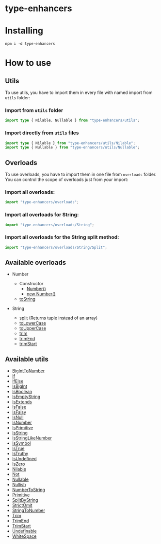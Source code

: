 # type-enhancers

# Installing

```shell
npm i -d type-enhancers
```

# How to use

## Utils

To use utils, you have to import them in every file with named import from `utils` folder:

### Import from `utils` folder

```typescript
import type { Nilable, Nullable } from "type-enhancers/utils";
```

### Import directly from `utils` files

```typescript
import type { Nilable } from "type-enhancers/utils/Nilable";
import type { Nullable } from "type-enhancers/utils/Nullable";
```

## Overloads

To use overloads, you have to import them in one file from `overloads` folder.
You can control the scope of overloads just from your import:

### Import all overloads:

```typescript
import "type-enhancers/overloads";
```

### Import all overloads for String:

```typescript
import "type-enhancers/overloads/String";
```

### Import all overloads for the String split method:

```typescript
import "type-enhancers/overloads/String/Split";
```

## Available overloads

+ Number
    + Constructor
        + [Number()](./overloads/Number/Constructor/Cast.d.ts)
        + [new Number()](./overloads/Number/Constructor/Instance.d.ts)
    + [toString](./overloads/Number/ToString.d.ts)

+ String
    + [split](./overloads/String/Split.d.ts) (Returns tuple instead of an array)
    + [toLowerCase](./overloads/String/ToLowerCase.d.ts)
    + [toUpperCase](./overloads/String/ToUpperCase.d.ts)
    + [trim](./overloads/String/Trim.d.ts)
    + [trimEnd](./overloads/String/TrimEnd.d.ts)
    + [trimStart](./overloads/String/TrimStart.d.ts)

## Available utils

+ [BigIntToNumber](./utils/BigIntToNumber.d.ts)
+ [If](./utils/If.d.ts)
+ [IfElse](./utils/IfElse.d.ts)
+ [IsBigInt](./utils/IsBigInt.d.ts)
+ [IsBoolean](./utils/IsBoolean.d.ts)
+ [IsEmptyString](./utils/IsEmptyString.d.ts)
+ [IsExtends](./utils/IsExtends.d.ts)
+ [IsFalse](./utils/IsFalse.d.ts)
+ [IsFalsy](./utils/IsFalsy.d.ts)
+ [IsNull](./utils/IsNull.d.ts)
+ [IsNumber](./utils/IsNumber.d.ts)
+ [IsPrimitive](./utils/IsPrimitive.d.ts)
+ [IsString](./utils/IsString.d.ts)
+ [IsStringLikeNumber](./utils/IsStringLikeNumber.d.ts)
+ [IsSymbol](./utils/IsSymbol.d.ts)
+ [IsTrue](./utils/IsTrue.d.ts)
+ [IsTruthy](./utils/IsTruthy.d.ts)
+ [IsUndefined](./utils/IsUndefined.d.ts)
+ [IsZero](./utils/IsZero.d.ts)
+ [Nilable](./utils/Nilable.d.ts)
+ [Not](./utils/Not.d.ts)
+ [Nullable](./utils/Nullable.d.ts)
+ [Nullish](./utils/Nullish.d.ts)
+ [NumberToString](./utils/NumberToString.d.ts)
+ [Primitive](./utils/Primitive.d.ts)
+ [SplitByString](./utils/SplitByString.d.ts)
+ [StrictOmit](./utils/StrictOmit.d.ts)
+ [StringToNumber](./utils/StringToNumber.d.ts)
+ [Trim](./utils/Trim.d.ts)
+ [TrimEnd](./utils/TrimEnd.d.ts)
+ [TrimStart](./utils/TrimStart.d.ts)
+ [Undefinable](./utils/Undefinable.d.ts)
+ [WhiteSpace](./utils/WhiteSpace.d.ts)
